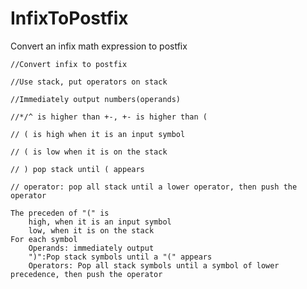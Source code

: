 # InfixToPostfix
Convert an infix math expression to postfix

	//Convert infix to postfix

	//Use stack, put operators on stack

	//Immediately output numbers(operands)

	//*/^ is higher than +-, +- is higher than (

	// ( is high when it is an input symbol

	// ( is low when it is on the stack

	// ) pop stack until ( appears

	// operator: pop all stack until a lower operator, then push the operator
	
	The preceden of "(" is 
		high, when it is an input symbol
		low, when it is on the stack
	For each symbol
		Operands: immediately output
		")":Pop stack symbols until a "(" appears
		Operators: Pop all stack symbols until a symbol of lower precedence, then push the operator
